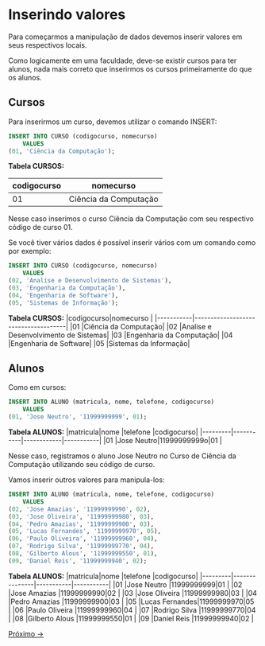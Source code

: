 # Inserindo valores

Para começarmos a manipulação de dados devemos inserir valores em seus respectivos locais.

Como logicamente em uma faculdade, deve-se existir cursos para ter alunos, nada mais correto que inserirmos os cursos primeiramente do que os alunos.

## Cursos

Para inserirmos um curso, devemos utilizar o comando INSERT:

```sql
INSERT INTO CURSO (codigocurso, nomecurso) 
    VALUES
(01, 'Ciência da Computação');
```

**Tabela CURSOS:**

|codigocurso|nomecurso                            |
|-----------|-------------------------------------|
|01         |Ciência da Computação|


Nesse caso inserimos o curso Ciência da Computação com seu respectivo código de curso 01.

Se você tiver vários dados é possível inserir vários com um comando como por exemplo:

```sql
INSERT INTO CURSO (codigocurso, nomecurso) 
    VALUES
(02, 'Analise e Desenvolvimento de Sistemas'),
(03, 'Engenharia da Computação'),
(04, 'Engenharia de Software'),
(05, 'Sistemas de Informação');
```

**Tabela CURSOS:**
|codigocurso|nomecurso                            |
|-----------|-------------------------------------|
|01         |Ciência da Computação|
|02         |Analise e Desenvolvimento de Sistemas|
|03         |Engenharia da Computação|
|04         |Engenharia de Software|
|05         |Sistemas da Informação|

## Alunos

Como em cursos:

```sql
INSERT INTO ALUNO (matricula, nome, telefone, codigocurso)
    VALUES
(01, 'Jose Neutro', '11999999999', 01);
```

**Tabela ALUNOS:**
|matricula|nome       |telefone    |codigocurso|
|---------|-----------|------------|-----------|
|01       |Jose Neutro|11999999999o|01         |

Nesse caso, registramos o aluno Jose Neutro no Curso de Ciência da Computação utilizando seu código de curso.

Vamos inserir outros valores para manipula-los:

```sql
INSERT INTO ALUNO (matricula, nome, telefone, codigocurso)
    VALUES
(02, 'Jose Amazias', '11999999990', 02),
(03, 'Jose Oliveira', '11999999980', 03),
(04, 'Pedro Amazias', '11999999900', 03),
(05, 'Lucas Fernandes', '11999999970', 05),
(06, 'Paulo Oliveira', '11999999960', 04),
(07, 'Rodrigo Silva', '11999999770', 04),
(08, 'Gilberto Alous', '11999999550', 01),
(09, 'Daniel Reis', '11999999940', 02);
```

**Tabela ALUNOS:**
|matricula|nome           |telefone   |codigocurso|
|---------|---------------|-----------|-----------|
|01       |Jose Neutro    |11999999999|01         |
|02       |Jose Amazias   |11999999990|02         |
|03       |Jose Oliveira  |11999999980|03         |
|04       |Pedro Amazias  |11999999900|03         |
|05       |Lucas Fernandes|11999999970|05         |
|06       |Paulo Oliveira |11999999960|04         |
|07       |Rodrigo Silva  |11999999770|04         |
|08       |Gilberto Alous |11999999550|01         |
|09       |Daniel Reis    |11999999940|02         |


<a href="./03-SelecionandoValores.md">Próximo -></a>